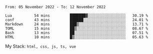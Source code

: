 <!--START_SECTION:waka-->

```text
From: 05 November 2022 - To: 12 November 2022

Lua          54 mins         ███████▓░░░░░░░░░░░░░░░░░   30.19 %
conf         43 mins         ██████░░░░░░░░░░░░░░░░░░░   24.01 %
Markdown     24 mins         ███▒░░░░░░░░░░░░░░░░░░░░░   13.71 %
TOML         15 mins         ██▒░░░░░░░░░░░░░░░░░░░░░░   08.67 %
Bash         13 mins         ██░░░░░░░░░░░░░░░░░░░░░░░   07.51 %
HTML         10 mins         █▒░░░░░░░░░░░░░░░░░░░░░░░   05.63 %
```

<!--END_SECTION:waka-->
My Stack: `html, css, js, ts, vue`
